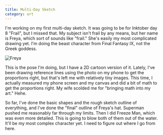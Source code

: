 ```yaml
---
title: Multi-Day Sketch
category: art
---
```

I'm working on my first multi-day sketch. It was going to be for Inktober day 8 "Frail", but I missed that. My subject isn't frail by any means, but her name is Freya, which sort of sounds like "frail." She's easily my most complicated drawing yet. I'm doing the beast character from Final Fantasy IX, not the Greek goddess.

![Freya](https://vignette.wikia.nocookie.net/finalfantasy/images/5/5c/Freya_Crescent_character.jpg/revision/latest?cb=20130321024835)

This is the pose I'm doing, but I have a 2D cartoon version of it. Lately, I've been drawing reference lines using the photo on my phone to get the proportions right, but that's left me with relatively tiny images. This time, I actually measured my phone screen and my canvas and did a bit of math to get the proportions right. My wife scolded me for "bringing math into my art." Hehe.

So far, I've done the basic shapes and the rough sketch outline of everything, and I've done the "final" outline of Freya's hat. Superman pushed me reasonably far through my limits. Then I did Freeze Man, which was even more detailed. This is going to blow both of them out of the water. It'll be my most complex character yet. I need to figure out where I go from here.
